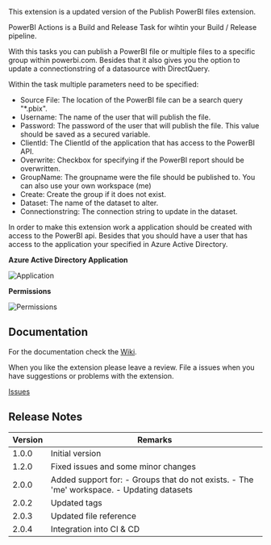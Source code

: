 This extension is a updated version of the Publish PowerBI files extension.

PowerBI Actions is a Build and Release Task for wihtin your Build / Release pipeline.

With this tasks you can publish a PowerBI file or multiple files to a specific group within powerbi.com. Besides that it also gives you the option to update a connectionstring of a datasource with DirectQuery.

Within the task multiple parameters need to be specified:
* Source File: The location of the PowerBI file can be a search query "*.pbix".
* Username: The name of the user that will publish the file.
* Password: The password of the user that will publish the file. This value should be saved as a secured variable.
* ClientId: The ClientId of the application that has access to the PowerBI API.
* Overwrite: Checkbox for specifying if the PowerBI report should be overwritten.
* GroupName: The groupname were the file should be published to. You can also use your own workspace (me)
* Create: Create the group if it does not exist. 
* Dataset: The name of the dataset to alter.
* Connectionstring: The connection string to update in the dataset.

In order to make this extension work a application should be created with access to the PowerBI api. Besides that you should have a user that has access to the application your specified in Azure Active Directory.

**Azure Active Directory Application**

![Application](https://github.com/maikvandergaag/msft-extensions/raw/master/docs/images/application.png "Azure Active Directory Application")

**Permissions**

![Permissions](https://github.com/maikvandergaag/msft-extensions/raw/master/docs/images/permissions.png "Azure Active Directory Permissions")

## Documentation

For the documentation check the [Wiki](https://github.com/MaikvanderGaag/msft-extensions/wiki).

When you like the extension please leave a review. File a issues when you have suggestions or problems with the extension.

[Issues](https://github.com/MaikvanderGaag/msft-extensions/issues)

## Release Notes

| Version | Remarks                             |  
|---------|-------------------------------------|
| 1.0.0   | Initial version                     |
| 1.2.0   | Fixed issues and some minor changes |
| 2.0.0   | Added support for: - Groups that do not exists. - The 'me' workspace. - Updating datasets |
| 2.0.2   | Updated tags |
| 2.0.3   | Updated file reference |
| 2.0.4   | Integration into CI & CD |
